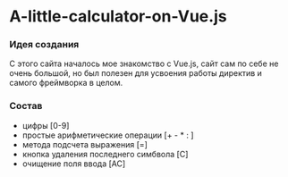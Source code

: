 # A-little-calculator-on-Vue.js
### Идея создания
С этого сайта началось  мое знакомство с Vue.js, сайт сам по себе не очень большой, но был полезен для усвоения работы директив и самого фреймворка в целом.

### Состав
* цифры [0-9]
* простые арифметические операции [+ - * : ]
* метода подсчета выражения [=]
* кнопка удаления последнего симбвола [C]
* очищение поля ввода [AC]

